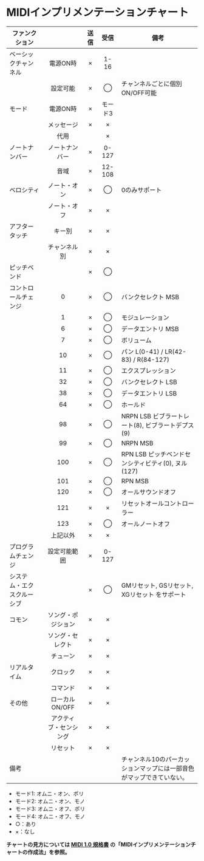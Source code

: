 # MIDIインプリメンテーションチャート


| ファンクション    |           | 送信 | 受信 | 備考 |
|-----------------|:--------:|:---:|:----:|------|
|ベーシックチャンネル|電源ON時    |  ×  |1-16  ||
|                 |設定可能    |  ×  |  ◯   |チャンネルごとに個別ON/OFF可能|
|モード            |電源ON時    |  ×  |モード3||
|                 |メッセージ  |  ×  |  ×   ||
|                 |代用       |     |  ×   ||
|ノートナンバー     |ノートナンバー|  ×  |0-127 ||
|                 |音域       |  ×  |12-108 ||
|ベロシティ         |ノート・オン |  ×  |  ◯  |0のみサポート|
|                 |ノート・オフ |  ×  |  ×  ||
|アフタータッチ     |キー別      |  ×  |   ×  ||
|                 |チャンネル別 |  ×  |   ×  ||
|ピッチベンド       |           |  ×  |   ◯  ||
|コントロールチェンジ| 0         |  ×  |   ◯  |バンクセレクト MSB|
|                 | 1         |  ×  |   ◯  |モジュレーション|
|                 | 6         |  ×  |   ◯  |データエントリ MSB|
|                 | 7         |  ×  |   ◯  |ボリューム|
|                 | 10        |  ×  |   ◯  |パン L(0-41) / LR(42-83) / R(84-127)|
|                 | 11        |  ×  |   ◯  |エクスプレッション|
|                 | 32        |  ×  |   ◯  |バンクセレクト LSB|
|                 | 38        |  ×  |   ◯  |データエントリ LSB|
|                 | 64        |  ×  |   ◯  |ホールド|
|                 | 98        |  ×  |   ◯  |NRPN LSB ビブラートレート(8), ビブラートデプス(9)|
|                 | 99        |  ×  |   ◯  |NRPN MSB|
|                 | 100       |  ×  |   ◯  |RPN LSB ピッチベンドセンシティビティ(0), ヌル(127)|
|                 | 101       |  ×  |   ◯  |RPN MSB|
|                 | 120       |  ×  |   ◯  |オールサウンドオフ|
|                 | 121       |  ×  |   ×  |リセットオールコントローラー|
|                 | 123       |  ×  |   ◯  |オールノートオフ|
|                 | 上記以外   |  ×  |   ×  ||
|プログラムチェンジ  |設定可能範囲 |  ×  |0-127 ||
|システム・エクスクルーシブ|      |  ×  |   ◯  |GMリセット, GSリセット, XGリセット をサポート|
|コモン            |ソング・ポジション   |  ×  |   ×  ||
|                 |ソング・セレクト     |  ×  |   ×  ||
|                 |チューン            |  ×  |   ×  ||
|リアルタイム       |クロック            |  ×  |   ×  ||
|                 |コマンド            |  ×  |   ×  ||
|その他            |ローカルON/OFF      |  ×  |   ×  ||
|                 |アクティブ・センシング|  ×  |   ×  ||
|                 |リセット           |  ×  |   ×  ||
|備考             ||||チャンネル10のパーカッションマップには一部音色がマップできていない。|

- モード1: オムニ・オン、ポリ
- モード2: オムニ・オン、モノ
- モード3: オムニ・オフ、ポリ
- モード4: オムニ・オフ、モノ
- ○：あり
- ×：なし

**チャートの見方については [MIDI 1.0 規格書](https://amei.or.jp/midistandardcommittee/MIDI1.0.pdf) の「MIDIインプリメンテーションチャートの作成法」を参照。**

